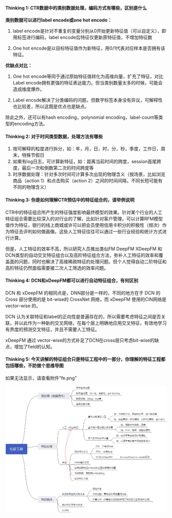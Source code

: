 #### Thinking 1: CTR数据中的类别数据处理，编码方式有哪些，区别是什么

**类别数据可以进行label encode或one hot encode：**

1. label encode是针对不重复的变量分别从0开始更新特征值（可以自定义），即用标签进行编码，label encode后特征仅更新原特征值，不增加特征数

2. One hot encode是以目标特征值作为新特征，用0/1代表对应样本是否拥有该特征。

**优缺点对比：**

1. One hot encode等同于通过原始特征值转化为高维向量，扩充了特征，对比Label encode拥有更强的特征表达能力。但当类别数量太多的时候，可能会造成维度爆炸。

2. Label encode解决了分类编码的问题，但数字标签本身没有异议，可解释性也比较差，所以这既是优点也是缺点。



除此之外，还可以有hash encoding，polynomial encoding，label-count等类型的encoding方法。



#### Thinking 2: 对于时间类型数据，处理方法有哪些

1. 按可解释的粒度进行拆分，如：年，月，日，时，分，秒，季度，工作日，周末，特殊节假日
2. 如果有log日志，可计算新特征，如：距离当前时间的跨度，session首尾跨度，最后一次和倒数第二次的时间跨度等
3. 时序数据处理：针对多次时间可计算多次出现的物理含义（按场景，比如浏览商品（action 1）和点击购买（action 2）之间的时间间隔，不同长短可能有不同的物理含义）



#### Thinking 3: 你是如何理解CTR预估中的特征组合的，请举例说明

CTR中的特征组合所产生的特征强度影响最终模型的效果。针对某个行业的人工特征组合需要比较深入的对行业的了解，比如针对客户管理，可以计算RFM模型值作为特征，银行的线上商城或许可以把会员使用信用卡积分的积极性（频次）作为特征去评判如何做画像。这些人工特征往往可以通过一些行业经验和统计方式进行计算。

但是，人工特征的效率不高，所以研究人员推出类似FM DeepFM XDeepFM 和DCN类型的自动交叉特征组合以及高阶特征组合方法，弥补人工特征的效率和覆盖面的问题，同时也解决了高维稀疏特征的处理问题。但个人觉得自动二阶特征和高阶特征仍然面临需要被二次人工筛选的效率问题。



#### Thinking 4: DCN和xDeepFM都可以进行自动特征组合，有何区别

DCN 和 xDeepFM 的相同点是，DNN部分是一样的，不同的地方在于 DCN 的 Cross 部分使用的是 bit-wise的 CrossNet 网络，而 xDeepFM 使用的CIN网络是 vector-wise 的。

DCN 认为关联特征和label的正向性是普遍存在的，所以需要考虑特征之间是否关联，并以此作为一种新的交叉网络，在每个层上明确地应用交叉特征，有效地学习有界度的预测交叉特征，并且不需要人工特征。

xDeepFM 通过 vector-wise的方式补足了DCN在cross层只考虑bit-wise的缺点，增加了field的认知。



#### Thinking 5: 今天讲解的特征组合只是特征工程中的一部分，你理解的特征工程都包括哪些，不防做个思维导图

如果无法显示，请查看附件“fe.png”

![fe](./fe.png)
